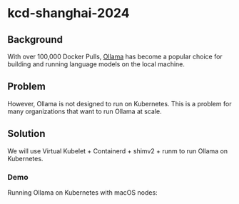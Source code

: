 # kcd-shanghai-2024

## Background

With over 100,000 Docker Pulls, [Ollama](https://github.com/ollama/ollama) has become a popular choice for building and running language models on the local machine.

## Problem

However, Ollama is not designed to run on Kubernetes. This is a problem for many organizations that want to run Ollama at scale.

## Solution

We will use Virtual Kubelet + Containerd + shimv2 + runm to run Ollama on Kubernetes.

### Demo

Running Ollama on Kubernetes with macOS nodes:

```bash
```